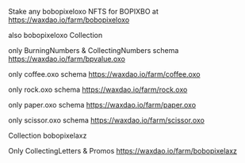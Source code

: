 Stake any bobopixeloxo NFTS for BOPIXBO at
https://waxdao.io/farm/bobopixeloxo

also bobopixeloxo Collection 

only BurningNumbers & CollectingNumbers schema
https://waxdao.io/farm/bpvalue.oxo

only coffee.oxo schema
https://waxdao.io/farm/coffee.oxo

only rock.oxo schema
https://waxdao.io/farm/rock.oxo

only paper.oxo schema
https://waxdao.io/farm/paper.oxo

only scissor.oxo schema
https://waxdao.io/farm/scissor.oxo

Collection
bobopixelaxz

Only CollectingLetters & Promos
https://waxdao.io/farm/bobopixelaxz
